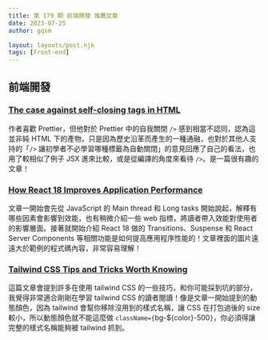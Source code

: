 ```yaml
---
title: 第 179 期 前端開發 推薦文章
date: 2023-07-25
author: gqsm

layout: layouts/post.njk
tags: [Front-end]
---
```


## 前端開發
<!-- summary -->

### [The case against self-closing tags in HTML](https://jakearchibald.com/2023/against-self-closing-tags-in-html/)

作者喜歡 Prettier，但他對於 Prettier 中的自我關閉 `/>` 感到相當不認同，認為這並非純 HTML 下的產物，只是因為歷史沿革而產生的一種通融，也對於其他人支持的「`/>` 讓初學者不必學習哪種標籤為自動關閉」的意見回應了自己的看法，也用了較相似了例子 JSX 進來比較，或是從編譯的角度來看待 `/>`。是一篇很有趣的文章！

### [How React 18 Improves Application Performance](https://vercel.com/blog/how-react-18-improves-application-performance)

文章一開始會先從 JavaScript 的 Main thread 和 Long tasks 開始說起，解釋有哪些因素會影響到效能，也有稍微介紹一些 web 指標，將讀者帶入效能對使用者的影響層面。接著就開始介紹 React 18 做的 Transitions、Suspense 和 React Server Components 等相關功能是如何提高應用程序性能的！文章裡面的圖片遠遠大於範例的程式碼內容，非常容易理解！

### [Tailwind CSS Tips and Tricks Worth Knowing](https://www.builder.io/blog/tailwind-css-tips-and-tricks)

這篇文章會提到許多在使用 tailwind CSS 的一些技巧，和你可能採到坑的部分，我覺得非常適合剛剛在學習 tailwind CSS 的讀者閱讀！像是文章一開始提到的動態顏色，因為 tailwind 會幫你移除沒用到的樣式名稱，讓 CSS 在打包過後的 size 較小，所以動態顏色就不能這麼做 `className={`bg-${color}-500`}`，你必須得讓完整的樣式名稱能夠被 tailwind 抓到。